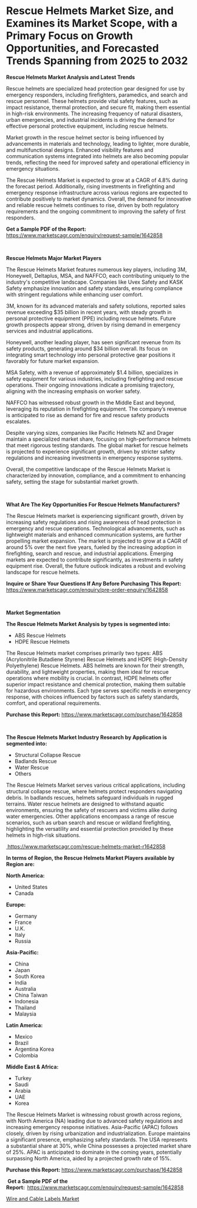 <p><h1>Rescue Helmets Market Size, and Examines its Market Scope, with a Primary Focus on Growth Opportunities, and Forecasted Trends Spanning from 2025 to 2032</h1></p><p><strong>Rescue Helmets Market Analysis and Latest Trends</strong></p>
<p><p>Rescue helmets are specialized head protection gear designed for use by emergency responders, including firefighters, paramedics, and search and rescue personnel. These helmets provide vital safety features, such as impact resistance, thermal protection, and secure fit, making them essential in high-risk environments. The increasing frequency of natural disasters, urban emergencies, and industrial incidents is driving the demand for effective personal protective equipment, including rescue helmets.</p><p>Market growth in the rescue helmet sector is being influenced by advancements in materials and technology, leading to lighter, more durable, and multifunctional designs. Enhanced visibility features and communication systems integrated into helmets are also becoming popular trends, reflecting the need for improved safety and operational efficiency in emergency situations.</p><p>The Rescue Helmets Market is expected to grow at a CAGR of 4.8% during the forecast period. Additionally, rising investments in firefighting and emergency response infrastructure across various regions are expected to contribute positively to market dynamics. Overall, the demand for innovative and reliable rescue helmets continues to rise, driven by both regulatory requirements and the ongoing commitment to improving the safety of first responders.</p></p>
<p><strong>Get a Sample PDF of the Report:&nbsp;</strong> <a href="https://www.marketscagr.com/enquiry/request-sample/1642858?utm_campaign=1999&utm_medium=2&utm_source=Github&utm_content=ia&utm_term=07022025&utm_id=rescue-helmets">https://www.marketscagr.com/enquiry/request-sample/1642858</a></p>
<p>&nbsp;</p>
<p><strong>Rescue Helmets Major Market Players</strong></p>
<p><p>The Rescue Helmets Market features numerous key players, including 3M, Honeywell, Deltaplus, MSA, and NAFFCO, each contributing uniquely to the industry's competitive landscape. Companies like Uvex Safety and KASK Safety emphasize innovation and safety standards, ensuring compliance with stringent regulations while enhancing user comfort.</p><p>3M, known for its advanced materials and safety solutions, reported sales revenue exceeding $35 billion in recent years, with steady growth in personal protective equipment (PPE) including rescue helmets. Future growth prospects appear strong, driven by rising demand in emergency services and industrial applications.</p><p>Honeywell, another leading player, has seen significant revenue from its safety products, generating around $34 billion overall. Its focus on integrating smart technology into personal protective gear positions it favorably for future market expansion.</p><p>MSA Safety, with a revenue of approximately $1.4 billion, specializes in safety equipment for various industries, including firefighting and rescue operations. Their ongoing innovations indicate a promising trajectory, aligning with the increasing emphasis on worker safety.</p><p>NAFFCO has witnessed robust growth in the Middle East and beyond, leveraging its reputation in firefighting equipment. The company’s revenue is anticipated to rise as demand for fire and rescue safety products escalates.</p><p>Despite varying sizes, companies like Pacific Helmets NZ and Drager maintain a specialized market share, focusing on high-performance helmets that meet rigorous testing standards. The global market for rescue helmets is projected to experience significant growth, driven by stricter safety regulations and increasing investments in emergency response systems.</p><p>Overall, the competitive landscape of the Rescue Helmets Market is characterized by innovation, compliance, and a commitment to enhancing safety, setting the stage for substantial market growth.</p></p>
<p>&nbsp;</p>
<p><strong>What Are The Key Opportunities For Rescue Helmets Manufacturers?</strong></p>
<p><p>The Rescue Helmets market is experiencing significant growth, driven by increasing safety regulations and rising awareness of head protection in emergency and rescue operations. Technological advancements, such as lightweight materials and enhanced communication systems, are further propelling market expansion. The market is projected to grow at a CAGR of around 5% over the next five years, fueled by the increasing adoption in firefighting, search and rescue, and industrial applications. Emerging markets are expected to contribute significantly, as investments in safety equipment rise. Overall, the future outlook indicates a robust and evolving landscape for rescue helmets.</p></p>
<p><strong>Inquire or Share Your Questions If Any Before Purchasing This Report:</strong> <a href="https://www.marketscagr.com/enquiry/pre-order-enquiry/1642858?utm_campaign=1999&utm_medium=2&utm_source=Github&utm_content=ia&utm_term=07022025&utm_id=rescue-helmets">https://www.marketscagr.com/enquiry/pre-order-enquiry/1642858</a></p>
<p>&nbsp;</p>
<p><strong>Market Segmentation</strong></p>
<p><strong>The Rescue Helmets Market Analysis by types is segmented into:</strong></p>
<p><ul><li>ABS Rescue Helmets</li><li>HDPE Rescue Helmets</li></ul></p>
<p><p>The Rescue Helmets market comprises primarily two types: ABS (Acrylonitrile Butadiene Styrene) Rescue Helmets and HDPE (High-Density Polyethylene) Rescue Helmets. ABS helmets are known for their strength, durability, and lightweight properties, making them ideal for rescue operations where mobility is crucial. In contrast, HDPE helmets offer superior impact resistance and chemical protection, making them suitable for hazardous environments. Each type serves specific needs in emergency response, with choices influenced by factors such as safety standards, comfort, and operational requirements.</p></p>
<p><strong>Purchase this Report:&nbsp;</strong><a href="https://www.marketscagr.com/purchase/1642858?utm_campaign=1999&utm_medium=2&utm_source=Github&utm_content=ia&utm_term=07022025&utm_id=rescue-helmets">https://www.marketscagr.com/purchase/1642858</a></p>
<p>&nbsp;</p>
<p><strong>The Rescue Helmets Market Industry Research by Application is segmented into:</strong></p>
<p><ul><li>Structural Collapse Rescue</li><li>Badlands Rescue</li><li>Water Rescue</li><li>Others</li></ul></p>
<p><p>The Rescue Helmets Market serves various critical applications, including structural collapse rescue, where helmets protect responders navigating debris. In badlands rescues, helmets safeguard individuals in rugged terrains. Water rescue helmets are designed to withstand aquatic environments, ensuring the safety of rescuers and victims alike during water emergencies. Other applications encompass a range of rescue scenarios, such as urban search and rescue or wildland firefighting, highlighting the versatility and essential protection provided by these helmets in high-risk situations.</p></p>
<p><a href="https://www.marketscagr.com/rescue-helmets-market-r1642858?utm_campaign=1999&utm_medium=2&utm_source=Github&utm_content=ia&utm_term=07022025&utm_id=rescue-helmets">&nbsp;https://www.marketscagr.com/rescue-helmets-market-r1642858</a></p>
<p><strong>In terms of Region, the Rescue Helmets Market Players available by Region are:</strong></p>
<p>
    <p> <strong> North America: </strong>
        <ul>
            <li>United States</li>
            <li>Canada</li>
        </ul>
        </p> 
    <p> <strong> Europe: </strong>
        <ul>
            <li>Germany</li>
            <li>France</li>
            <li>U.K.</li>
            <li>Italy</li>
            <li>Russia</li>
        </ul>
        </p> 
    <p> <strong> Asia-Pacific: </strong>
        <ul>
            <li>China</li>
            <li>Japan</li>
            <li>South Korea</li>
            <li>India</li>
            <li>Australia</li>
            <li>China Taiwan</li>
            <li>Indonesia</li>
            <li>Thailand</li>
            <li>Malaysia</li>
        </ul>
        </p> 
    <p> <strong> Latin America: </strong>
        <ul>
            <li>Mexico</li>
            <li>Brazil</li>
            <li>Argentina Korea</li>
            <li>Colombia</li>
        </ul>
        </p> 
    <p> <strong> Middle East & Africa: </strong>
        <ul>
            <li>Turkey</li>
            <li>Saudi</li>
            <li>Arabia</li>
            <li>UAE</li>
            <li>Korea</li>
        </ul>
    </p>
    </p>
<p><p>The Rescue Helmets Market is witnessing robust growth across regions, with North America (NA) leading due to advanced safety regulations and increasing emergency response initiatives. Asia-Pacific (APAC) follows closely, driven by rising urbanization and industrialization. Europe maintains a significant presence, emphasizing safety standards. The USA represents a substantial share at 30%, while China possesses a projected market share of 25%. APAC is anticipated to dominate in the coming years, potentially surpassing North America, aided by a projected growth rate of 15%.</p></p>
<p><strong>Purchase this Report: </strong><a href="https://www.marketscagr.com/purchase/1642858?utm_campaign=1999&utm_medium=2&utm_source=Github&utm_content=ia&utm_term=07022025&utm_id=rescue-helmets">https://www.marketscagr.com/purchase/1642858</a></p>
<p>&nbsp;<strong>Get a Sample PDF of the Report:&nbsp;&nbsp;</strong><a href="https://www.marketscagr.com/enquiry/request-sample/1642858?utm_campaign=1999&utm_medium=2&utm_source=Github&utm_content=ia&utm_term=07022025&utm_id=rescue-helmets">https://www.marketscagr.com/enquiry/request-sample/1642858</a></p>
<p><strong></strong></p>
<p><p><a href="https://github.com/pizolina/Market-Research-Report-List-7/blob/main/wire-and-cable-labels-market.md?utm_campaign=1999&utm_medium=2&utm_source=Github&utm_content=ia&utm_term=07022025&utm_id=rescue-helmets">Wire and Cable Labels Market</a></p></p>